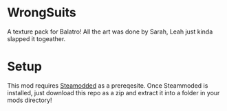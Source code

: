 # WrongSuits
A texture pack for Balatro! All the art was done by Sarah, Leah just kinda slapped it togeather.

# Setup
This mod requires [Steamodded](https://github.com/Steamodded/smods?tab=readme-ov-file) as a prereqesite. Once Steammoded is installed, just download this repo as a zip and extract it into a folder in your mods directory!

